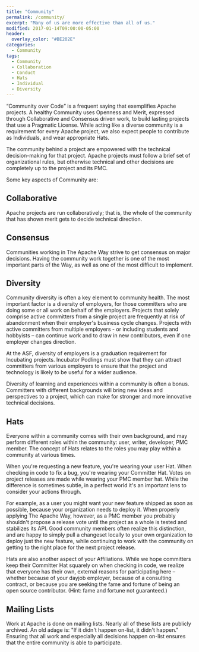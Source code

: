 ```yaml
---
title: "Community"
permalink: /community/
excerpt: "Many of us are more effective than all of us."
modified: 2017-01-14T09:00:00-05:00
header:
  overlay_color: "#BE202E"
categories:
  - Community
tags:
  - Community
  - Collaboration
  - Conduct
  - Hats
  - Individual
  - Diversity
---
```


<q>Community over Code</q> is a frequent saying that exemplifies Apache projects.  A healthy Community uses Openness and Merit, expressed through Collaborative and Consensus driven work, to build lasting projects that use a Pragmatic License. While acting like a diverse community is a requirement for every Apache project, we also expect people to contribute as Individuals, and wear appropriate Hats.

The community behind a project are empowered with the technical decision-making for that project. Apache projects must follow a brief set of organizational rules, but otherwise technical and other decisions are completely up to the project and its PMC.

Some key aspects of Community are:

## Collaborative

Apache projects are run collaboratively; that is, the whole of the community that has shown merit gets to decide technical direction.

## Consensus

Communities working in The Apache Way strive to get consensus on major decisions. Having the community work together is one of the most important parts of the Way, as well as one of the most difficult to implement.

## Diversity

Community diversity is often a key element to community health. The most important factor is a diversity of employers, for those committers who are doing some or all work on behalf of the employers. Projects that solely comprise active committers from a single project are frequently at risk of abandonment when their employer's business cycle changes. Projects with active committers from multiple employers - or including students and hobbyists – can continue work and to draw in new contributors, even if one employer changes direction.

At the ASF, diversity of employers is a graduation requirement for Incubating projects. Incubator Podlings must show that they can attract committers from various employers to ensure that the project and technology is likely to be useful for a wider audience.

Diversity of learning and experiences within a community is often a bonus. Committers with different backgrounds will bring new ideas and perspectives to a project, which can make for stronger and more innovative technical decisions.

## Hats

Everyone within a community comes with their own background, and may perform different roles within the community: user, writer, developer, PMC member. The concept of Hats relates to the roles you may play within a community at various times.

When you're requesting a new feature, you're wearing your user Hat. When checking in code to fix a bug, you're wearing your Committer Hat. Votes on project releases are made while wearing your PMC member hat. While the difference is sometimes subtle, in a perfect world it's an important lens to consider your actions through.

For example, as a user you might want your new feature shipped as soon as possible, because your organization needs to deploy it. When properly applying The Apache Way, however, as a PMC member you probably shouldn't propose a release vote until the project as a whole is tested and stabilizes its API. Good community members often realize this distinction, and are happy to simply pull a changeset locally to your own organization to deploy just the new feature, while continuing to work with the community on getting to the right place for the next project release.

Hats are also another aspect of your Affiliations. While we hope committers keep their Committer Hat squarely on when checking in code, we realize that everyone has their own, external reasons for participating here – whether because of your dayjob employer, because of a consulting contract, or because you are seeking the fame and fortune of being an open source contributor. (Hint: fame and fortune not guaranteed.)

## Mailing Lists

Work at Apache is done on mailing lists. Nearly all of these lists are publicly archived. An old adage is: "If it didn't happen on-list, it didn't happen." Ensuring that all work and especially all decisions happen on-list ensures that the entire community is able to participate.

